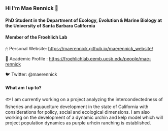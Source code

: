 ### Hi I'm Mae Rennick 👋

#### PhD Student in the Department of Ecology, Evolution & Marine Biology at the University of Santa Barbara California
#### Member of the Froehlich Lab

🖱 Personal Website: https://maerennick.github.io/maerennick_website/

📒 Academic Profile : https://froehlichlab.eemb.ucsb.edu/people/mae-rennick

🐦 Twitter: @maerennick

#### What am I up to?

🐟 I am currently working on a project analyzing the intercondectedness of fisheries and aquauclture development in the state of California with considerations for policy, social and ecological dimensions. I am also working on the development of a dynamic urchin and kelp model which will project population dynamics as purple urhcin ranching is established. 


